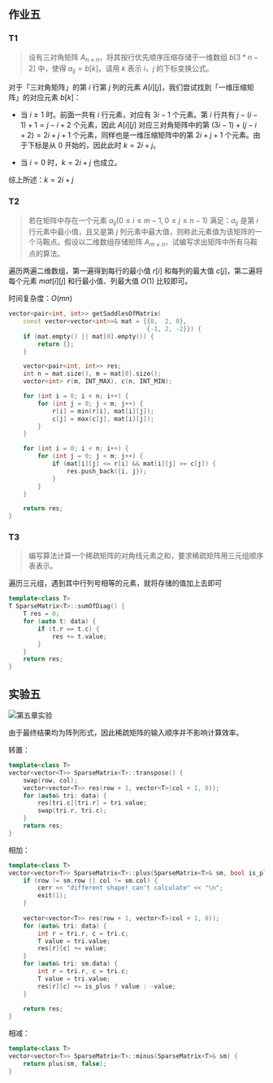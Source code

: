 ## 作业五

### T1

> 设有三对角矩阵 $A_{n\times n}$，将其按行优先顺序压缩存储于一维数组 $b[3*n-2]$ 中，使得 $a_{ij}=b[k]$，请用 $k$ 表示 $i$，$j$ 的下标变换公式。

对于「三对角矩阵」的第 $i$ 行第 $j$ 列的元素 $A[i][j]$，我们尝试找到「一维压缩矩阵」的对应元素 $b[k]$：

- 当 $i \ge 1$ 时。前面一共有 $i$ 行元素，对应有 $3i-1$ 个元素。第 $i$ 行共有 $j-(i-1)+1=j-i+2$ 个元素，因此 $A[i][j]$ 对应三对角矩阵中的第 $(3i-1)+(j-i+2)=2i+j+1$ 个元素，同样也是一维压缩矩阵中的第 $2i+j+1$ 个元素。由于下标是从 $0$ 开始的，因此此时 $k=2i+j$。

- 当 $i=0$ 时，$k=2i+j$ 也成立。

综上所述：$k=2i+j$

### T2

> 若在矩阵中存在一个元素 $a_{ij} (0\le i \le m-1, 0 \le j\le n-1)$ 满足：$a_{ij}$ 是第 $i$ 行元素中最小值，且又是第 $j$ 列元素中最大值，则称此元素值为该矩阵的一个马鞍点。假设以二维数组存储矩阵 $A_{m\times n}$，试编写求出矩阵中所有马鞍点的算法。

遍历两遍二维数组，第一遍得到每行的最小值 $r[i]$ 和每列的最大值 $c[j]$，第二遍将每个元素 $mat[i][j]$ 和行最小值、列最大值 $O(1)$ 比较即可。

时间复杂度：$O(mn)$

```c++
vector<pair<int, int>> getSaddlesOfMatrix(
    const vector<vector<int>>& mat = {{0,  2, 0},
                                      {-1, 2, -2}}) {
    if (mat.empty() || mat[0].empty()) {
        return {};
    }

    vector<pair<int, int>> res;
    int n = mat.size(), m = mat[0].size();
    vector<int> r(m, INT_MAX), c(n, INT_MIN);

    for (int i = 0; i < n; i++) {
        for (int j = 0; j < m; j++) {
            r[i] = min(r[i], mat[i][j]);
            c[j] = max(c[j], mat[i][j]);
        }
    }

    for (int i = 0; i < n; i++) {
        for (int j = 0; j < m; j++) {
            if (mat[i][j] <= r[i] && mat[i][j] >= c[j]) {
                res.push_back({i, j});
            }
        }
    }

    return res;
}
```

### T3

> 编写算法计算一个稀疏矩阵的对角线元素之和，要求稀疏矩阵用三元组顺序表表示。

遍历三元组，遇到其中行列号相等的元素，就将存储的值加上去即可

```c++
template<class T>
T SparseMatrix<T>::sumOfDiag() {
    T res = 0;
    for (auto t: data) {
        if (t.r == t.c) {
            res += t.value;
        }
    }
    return res;
}
```

## 实验五

![第五章实验](https://cdn.dwj601.cn/images/202408031113663.png)

由于最终结果均为阵列形式，因此稀疏矩阵的输入顺序并不影响计算效率。

转置：

```cpp
template<class T>
vector<vector<T>> SparseMatrix<T>::transpose() {
    swap(row, col);
    vector<vector<T>> res(row + 1, vector<T>(col + 1, 0));
    for (auto& tri: data) {
        res[tri.c][tri.r] = tri.value;
        swap(tri.r, tri.c);
    }
    return res;
}
```

相加：

```cpp
template<class T>
vector<vector<T>> SparseMatrix<T>::plus(SparseMatrix<T>& sm, bool is_plus) {
    if (row != sm.row || col != sm.col) {
        cerr << "different shape! can't calculate" << "\n";
        exit(1);
    }
    
    vector<vector<T>> res(row + 1, vector<T>(col + 1, 0));
    for (auto& tri: data) {
        int r = tri.r, c = tri.c;
        T value = tri.value;
        res[r][c] += value;
    }
    for (auto& tri: sm.data) {
        int r = tri.r, c = tri.c;
        T value = tri.value;
        res[r][c] += is_plus ? value : -value;
    }
    
    return res;
}
```

相减：

```cpp
template<class T>
vector<vector<T>> SparseMatrix<T>::minus(SparseMatrix<T>& sm) {
    return plus(sm, false);
}
```